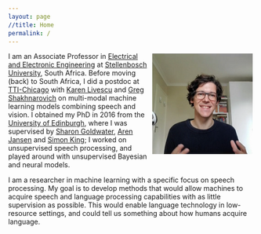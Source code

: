 ```yaml
---
layout: page
//title: Home
permalink: /
---
```


<!-- <img style="float:right;margin-top:-10px;margin-left:10px;" src="images/herman3.jpg" alt="Mugshot"> -->
<!-- <img style="float:right;margin-left:10px;height:190px;margin-top:3px;margin-right:5px" src="images/herman_scaled_rounded.jpg" alt="Mugshot"> -->
<!-- <img style="float:right;margin-left:10px;height:190px;margin-top:3px;margin-right:5px" src="images/herman3.png" alt="Mugshot"> -->
<img style="float:right;margin-left:10px;width:205px;margin-top:3px;margin-right:5px" src="images/herman3.png" alt="Mugshot">

I am an Associate Professor in [Electrical and Electronic Engineering](http://www.ee.sun.ac.za/) at [Stellenbosch University](http://www.sun.ac.za/), South Africa. Before moving (back) to South Africa, I did a postdoc at [TTI-Chicago](http://www.ttic.edu/) with [Karen Livescu](http://ttic.uchicago.edu/~klivescu/) and [Greg Shakhnarovich](http://ttic.uchicago.edu/~gregory/) on multi-modal machine learning models combining speech and vision. I obtained my PhD in 2016 from the [University of Edinburgh](http://web.inf.ed.ac.uk/ilcc), where I was supervised by [Sharon Goldwater](http://homepages.inf.ed.ac.uk/sgwater/), [Aren Jansen](https://sites.google.com/view/ajansen-pubs) and [Simon King](http://homepages.inf.ed.ac.uk/simonk/); I worked on unsupervised speech processing, and played around with unsupervised Bayesian and neural models.

I am a researcher in machine learning with a specific focus on speech processing. My goal is to develop methods that would allow machines to acquire speech and language processing capabilities with as little supervision as possible. This would enable language technology in low-resource settings, and could tell us something about how humans acquire language.

<!-- I work on methods that would allow machines to acquire speech and language processing capabilities with as little supervision as possible. This would enable language technology in low-resourced settings, and could tell us something about how humans acquire language. -->

<!-- My main research interests are in machine learning, speech and language processing, and computer vision. I am particularly interested in machine learning methods that can learn from small amounts of labelled data, and in unsupervised methods that can learn directly from raw unlabelled data. Can an algorithm find meaningful units and structures in a corpus of speech audio, with only minimal guidance? How much supervision is required to build a useful speech processing or computer vision system? These questions are central when building language, speech and vision systems in low- and zero-resource settings. -->


<div class="social">
  <div class="contact-icons">
    <a href="m&#x61;&#105;l&#x74;&#111;:{{ site.email }}" title="email"><i class="fas fa-envelope"></i></a>
    <a href="https://github.com/{{ site.github_username }}" title="GitHub" rel="external nofollow noopener" target="_blank"><i class="fab fa-github"></i></a>
    <a href="https://www.youtube.com/c/HermanKamperML" rel="external nofollow noopener" target="_blank"><i class="fab fa-youtube"></i></a>
    <a href="{{ site.google_scholar }}" title="Google Scholar" rel="external nofollow noopener" target="_blank"><i class="fas fa-fw fa-graduation-cap"></i></a>
  </div>
</div>


<!--
  <br />

  <div style="text-align:center">
  <span style="white-space: nowrap;"><a href="m&#x61;&#105;l&#x74;&#111;:{{ site.email }}"><i class="far fa-envelope" aria-hidden="true"></i> Email</a></span>&ensp;
  <span style="white-space: nowrap;"><a href="https://github.com/{{ site.github_username }}"><i class="fab fa-github" aria-hidden="true"></i> GitHub</a></span>&ensp;
  <span style="white-space: nowrap;"><a href="https://www.youtube.com/c/HermanKamperML"><i class="fab fa-youtube"></i> YouTube</a></span>&ensp;
  <span style="white-space: nowrap;"><a href="{{ site.google_scholar }}"><i class="fas fa-fw fa-graduation-cap" aria-hidden="true"></i>&nbsp;Scholar</a></span>
  <span style="white-space: nowrap;"><a href="{{ site.google_scholar }}"><i class="ai ai-google-scholar" aria-hidden="true"></i>&nbsp;Scholar</a></span>
  </div>
-->


